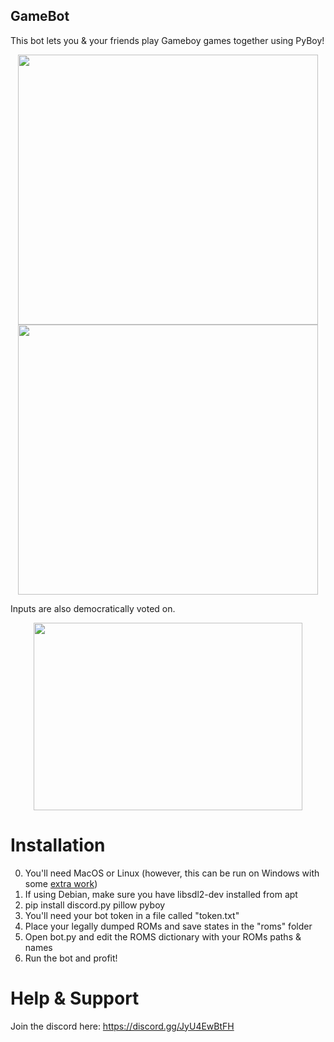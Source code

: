 ## GameBot

This bot lets you & your friends play Gameboy games together using PyBoy!

<p align="center">
    <img width="480" height="432" src="https://i.imgur.com/lmelWRG.gif">
    <img width="480" height="432" src="https://i.imgur.com/HGh1UWf.gif">
</p>

Inputs are also democratically voted on.

<p align="center">
    <img width="430" height="300" src="https://i.imgur.com/YO8MNC4.png">
</p>

# Installation

0. You'll need MacOS or Linux (however, this can be run on Windows with some [extra work](https://github.com/Baekalfen/PyBoy/wiki/Installation#windows-10-64-bit))
1. If using Debian, make sure you have libsdl2-dev installed from apt
2. pip install discord.py pillow pyboy
3. You'll need your bot token in a file called "token.txt"
4. Place your legally dumped ROMs and save states in the "roms" folder
5. Open bot.py and edit the ROMS dictionary with your ROMs paths & names
6. Run the bot and profit!

# Help & Support

Join the discord here: https://discord.gg/JyU4EwBtFH